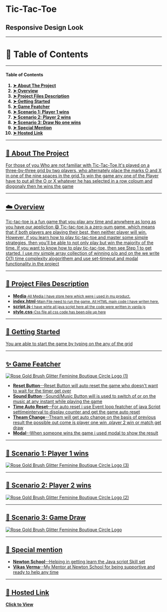 # Tic-Tac-Toe

<h2>Responsive Design Look</h2>



<hr>

<h1>📖 Table of Contents</h1>

<hr>

<h4>Table of Contents</h4>
<ol>

<b>
<li><a href="https://github.com/akii1998/tic_tac_toe/blob/main/README.md#-about-the-project">➤ About The Project </a></li>
<li><a href="https://github.com/akii1998/tic_tac_toe/blob/main/README.md#%EF%B8%8F-overview">➤ Overview</li>
<li><a href="https://github.com/akii1998/tic_tac_toe/blob/main/README.md#-project-files-description">➤ Project Files Description</li>
<li><a href="https://github.com/akii1998/tic_tac_toe/blob/main/README.md#-getting-started">➤ Getting Started</li>
<li><a href="https://github.com/akii1998/tic_tac_toe/blob/main/README.md#-game-featcher-">➤ Game Featcher</li>
<li><a href="https://github.com/akii1998/tic_tac_toe/blob/main/README.md#-scenario-1-player-1-wins">➤ Scenario 1: Player 1 wins </li>
<li><a href="https://github.com/akii1998/tic_tac_toe/blob/main/README.md#-scenario-2-player-2-wins">➤ Scenario 2: Player 2 wins</li>
<li><a href="https://github.com/akii1998/tic_tac_toe/blob/main/README.md#-scenario-3-game-draw-">➤ Scenario 3: Draw No one wins</li>
<li><a href="https://github.com/Abhishekraj00/tik-tak-toe/blob/master/README.md#-special-mention-">➤ Special Mention</li>
<li><a href="https://github.com/Abhishekraj00/tik-tak-toe/blob/master/README.md#--hosted-link-">➤ Hosted Link</li>
</b>

</ol>

<hr>

<h2>📝 About The Project</h2>

<p>For those of you Who are not familiar with Tic-Tac-Toe,It's played on a three-by-three grid by two players, who alternately place the marks O and X in one of the nine spaces in the grid.To win the game any one of the Player have to put all the O or X whatever he has selected in a row coloum and diogonaly then he wins the game </p>

<hr>

<h2>☁️ Overview</h2>
<p>Tic-tac-toe is a fun game that you play any time and anywhere as long as you have our appliction &#128516 Tic-tac-toe is a zero-sum game, which means that if both players are playing their best, then neither player will win. However, if you learn how to play tic-tac-toe and master some simple strategies, then you'll be able to not only play but win the majority of the time. If you want to know how to play tic-tac-toe, then see Step 1 to get started.
I use my simple array collection of winning o/p and on the we write O(1) time complexity alogorithem and use set-timeout and modal functionality in the project </p>

<hr>

<h2>💾 Project Files Description</h2>
<ul>
<li><strong>Media</strong><small>-All Media I have store here which were i used in mu product.</small></li>
<li><strong>index.html</strong><small>-Main File need to run the game. All HTML main code I have writen here.</small></li>
<li><strong>script.js</strong><small>-I have wirte all java script here all the code were written in vanila js</small></li>
<li><strong>style.css</strong><small>-Css file all css code has been pile up here</small></li>
</ul>

<hr>

<h2>📖 Getting Started</h2>
You are able to start the game by typing on the any of the grid

<hr>
<h2>✨ Game Featcher </h2>

![Rose Gold Brush Glitter Feminine Boutique Circle Logo (1)](https://user-images.githubusercontent.com/110536209/197231414-72bb3095-f0c2-4c9d-81ba-487415756d2e.png)

<ul>
<li><b>Reset Button</b>--Reset Button will auto reset the game who doesn't want to wait for the timer get over</li>
<li><b>Sound Button</b>--Sound/Music Button will is used to switch of or on the music at any instant while playing the game</li>
<li><b>Time Auto Reset</b>--For auto reset i use Event loop featcher of java Script settimeinterval to display counter and get the game auto reset</li>
<li><b>Theam Change</b>--Theam will get auto change on the basis of previous result the possible out come is player one win ,player 2 win or match get draw</li>
<li><b>Modal</b>--When someone wins the game i used modal to show the result </li>
</ul>

<hr>

<h2>🔸 Scenario 1: Player 1 wins</h2>

![Rose Gold Brush Glitter Feminine Boutique Circle Logo (3)](https://user-images.githubusercontent.com/110536209/197231208-e4b5a2bf-7358-44cf-a23e-9f2e8c09972a.png)

<hr>
<h2>🔸 Scenario 2: Player 2 wins</h2>

![Rose Gold Brush Glitter Feminine Boutique Circle Logo (2)](https://user-images.githubusercontent.com/110536209/197231246-037383bb-0b45-40e9-892a-8650f8a43b13.png)
<hr>
<h2>🔸 Scenario 3: Game Draw </h2>

![Rose Gold Brush Glitter Feminine Boutique Circle Logo](https://user-images.githubusercontent.com/110536209/197231287-55b5fef7-147c-41c4-95b8-bd05e78997ad.png)

<hr>

<h2>📜 Special mention </h2>
<ul>
<li><b>Newton School</b>--Helping in getting learn the Java script Skill set</li>
  <li><b>Vikas Verma</b>--My Mentor at Newton School for being supportive and ready to help any time</li>
</ul>

<hr>
<h2>🔗  Hosted Link </h2>
<b><a href=http://tic-tac-toe-akii1998.vercel.app>Click to View</a></b>

